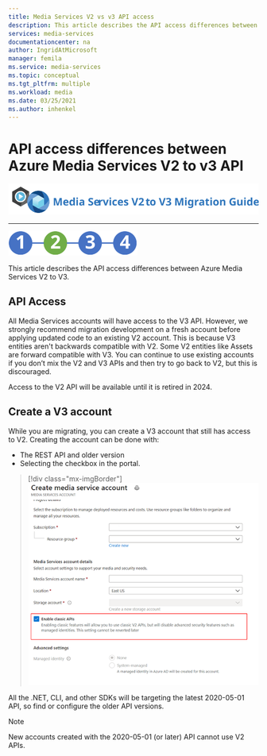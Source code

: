 ```yaml
---
title: Media Services V2 vs v3 API access
description: This article describes the API access differences between Azure Media Services V2 to V3.
services: media-services
documentationcenter: na
author: IngridAtMicrosoft
manager: femila
ms.service: media-services
ms.topic: conceptual
ms.tgt_pltfrm: multiple
ms.workload: media
ms.date: 03/25/2021
ms.author: inhenkel
---
```


# API access differences between Azure Media Services V2 to v3 API

![migration guide logo](./media/migration-guide/azure-media-services-logo-migration-guide.svg)

<hr color="#5ea0ef" size="10">

![migration steps 2](./media/migration-guide/steps-2.svg)

This article describes the API access differences between Azure Media Services V2 to V3.

## API Access

All Media Services accounts will have access to the V3 API. However, we strongly
recommend migration development on a fresh account before applying updated code
to an existing V2 account. This is because V3 entities aren't backwards
compatible with V2. Some V2 entities like Assets are forward compatible with V3.
You can continue to use existing accounts if you don’t mix the V2 and V3 APIs
and then try to go back to V2, but this is discouraged.

Access to the V2 API will be available until it is retired in 2024.

## Create a V3 account

While you are migrating, you can create a V3 account that still has access to V2.  Creating the account can be done with:

- The REST API and older version
- Selecting the checkbox in the portal.

> [!div class="mx-imgBorder"]
> [ ![account creation in the portal](./media/migration-guide/v-3-v-2-access-account-creation-small.png) ](./media/migration-guide/v-3-v-2-access-account-creation.png#lightbox)

All the .NET, CLI, and other SDKs will be targeting the latest 2020-05-01 API, so find or configure the older API versions.

> [!NOTE]
> New accounts created with the 2020-05-01 (or later) API cannot use V2 APIs.
